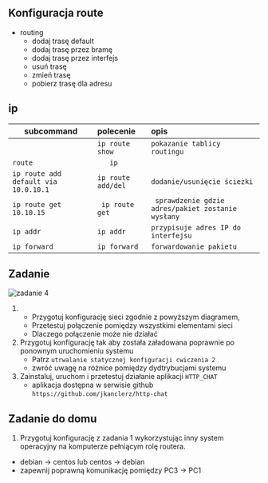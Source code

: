 Konfiguracja route
------------------

* routing
    * dodaj trasę default
    * dodaj trasę przez bramę
    * dodaj trasę przez interfejs
    * usuń trasę
    * zmień trasę
    * pobierz trasę dla adresu
     
ip 
-------------------------
| subcommand    |  polecenie   | opis  |
|---------------|:--------------|:--------------|
|               |``ip route show``|``pokazanie tablicy routingu``| 
|   ``route``    |       ``    ip    ``                  | |
|`` ip route add default via 10.0.10.1 ``  |   ``ip route add/del``             |``dodanie/usunięcie ścieżki`` |
|   ``ip route get 10.10.15``    |    `` ip route get``                          |`` sprawdzenie gdzie adres/pakiet zostanie wysłany`` |
|   ``ip addr``    |      ``ip addr``                          |``przypisuje adres IP do interfejsu `` |
|   ``ip forward``    |      ``ip forward``                          |``forwardowanie pakietu`` |




Zadanie
------------

![zadanie 4](cwiczenia4.svg)

1.
   * Przygotuj konfigurację sieci zgodnie z powyższym diagramem, 
   * Przetestuj połączenie pomiędzy wszystkimi elementami sieci
   * Dlaczego połączenie może nie działać
2. Przygotuj konfigurację tak aby została załadowana poprawnie po ponownym uruchomieniu systemu
   * Patrz ``utrwalanie statycznej konfiguracji cwiczenia 2``
   * zwróć uwagę na różnice pomiędzy dydtrybucjami systemu
3. Zainstaluj, uruchom i przetestuj działanie aplikacji ``HTTP_CHAT``
   * aplikacja dostępna w serwisie github ``https://github.com/jkanclerz/http-chat``

Zadanie do domu
---------------

1. Przygotuj konfigurację z zadania 1 wykorzystując inny system operacyjny na komputerze pełniącym rolę routera.
  * debian -> centos lub centos -> debian
  * zapewnij poprawną komunikację pomiędzy PC3 -> PC1
